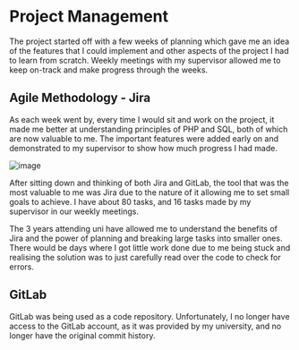 # Project Management

The project started off with a few weeks of planning which gave me an idea of the features that I could implement and other aspects of the project I had to learn from scratch. Weekly meetings with my supervisor allowed me to keep on-track and make progress through the weeks.

## Agile Methodology - Jira

As each week went by, every time I would sit and work on the project, it made me better at understanding principles of PHP and SQL, both of which are now valuable to me. The important features were added early on and demonstrated to my supervisor to show how much progress I had made.

![image](https://user-images.githubusercontent.com/80691974/209130219-0c1468e6-81bc-4147-84da-dd9ef8ec2942.png)


After sitting down and thinking of both Jira and GitLab, the tool that was the most valuable to me was Jira due to the nature of it allowing me to set small goals to achieve. I have about 80 tasks, and 16 tasks made by my supervisor in our weekly meetings. 

The 3 years attending uni have allowed me to understand the benefits of Jira and the power of planning and breaking large tasks into smaller ones. There would be days where I got little work done due to me being stuck and realising the solution was to just carefully read over the code to check for errors. 

## GitLab

GitLab was being used as a code repository. Unfortunately, I no longer have access to the GitLab account, as it was provided by my university, and no longer have the original commit history.
